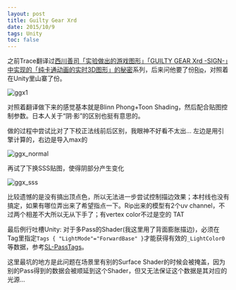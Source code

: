 ```yaml
---
layout: post
title: Guilty Gear Xrd
date: 2015/10/9
tags: Unity
toc: false
---
```


之前Trace翻译过[西川善司「实验做出的游戏图形」「GUILTY GEAR Xrd -SIGN-」中实现的「纯卡通动画的实时3D图形」的秘密](http://www.cnblogs.com/TracePlus/p/4205798.html)系列，后来问他要了份[Rip](http://www.cnblogs.com/TracePlus/p/4234431.html)，对照着在Unity里山寨了份。

<!--more-->

![ggx1](/images/ggx1.gif)

对照着翻译做下来的感觉基本就是Blinn Phong+Toon Shading，然后配合贴图控制参数。日本人关于“阴·影”的区别也挺有意思的。

做的过程中尝试比对了下校正法线前后区别，我眼神不好看不太出... 左边是用引擎计算的，右边是导入max的

![ggx_normal](/images/ggx_normal.png)

再试了下换SSS贴图，使得阴部分产生变化

![ggx_sss](/images/ggx_sss.png)

比较遗憾的是没有搞出顶点色，所以无法进一步尝试控制描边效果；本村线也没有搞定，如果有哪位弄出来了希望指点一下。Rip出来的模型有2个uv channel，不过两个相差不大所以无从下手了；有vertex color不过是空的 TAT

最后例行吐槽Unity: 对于多Pass的Shader(我这里用了背面膨胀描边)，必须在Tag里指定`Tags { "LightMode"="ForwardBase" }`才能获得有效的`_LightColor0`等数据，参考[SL-PassTags](http://docs.unity3d.com/Manual/SL-PassTags.html)。

这里最坑的地方是此问题在场景里有别的Surface Shader的时候会被掩盖，因为别的Pass得到的数据会被顺延到这个Shader，但又无法保证这个数据是其对应的光源...
